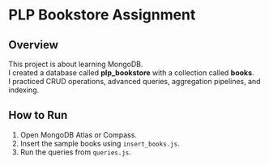 # PLP Bookstore Assignment

## Overview
This project is about learning MongoDB.  
I created a database called **plp_bookstore** with a collection called **books**.  
I practiced CRUD operations, advanced queries, aggregation pipelines, and indexing.

## How to Run
1. Open MongoDB Atlas or Compass.  
2. Insert the sample books using `insert_books.js`.  
3. Run the queries from `queries.js`.  